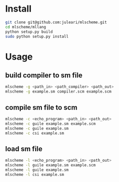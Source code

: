 # Install
```bash
git clone git@github.com:juleari/mlscheme.git
cd mlscheme/mllang
python setup.py build
sudo python setup.py install
```

# Usage
## build compiler to sm file
```bash
mlscheme -g <path_in> <path_compiler> <path_out>
mlscheme -g example.sm compiler.scm example.scm
```

## compile sm file to scm
```bash
mlscheme -c <echo_program> <path_in> <path_out>
mlscheme -c guile example.sm example.scm
mlscheme -c guile example.sm
mlscheme -c csi example.sm
```

## load sm file
```bash
mlscheme -l <echo_program> <path_in> <path_out>
mlscheme -l guile example.sm example.scm
mlscheme -l guile example.sm
mlscheme -l csi example.sm
```
